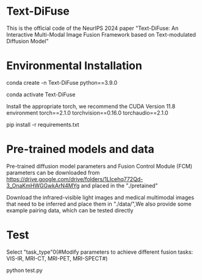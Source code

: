 # Text-DiFuse
This is the official code of the NeurIPS 2024 paper "Text-DiFuse: An Interactive Multi-Modal Image Fusion Framework based on Text-modulated Diffusion Model"
# Environmental Installation

conda create -n Text-DiFuse python==3.9.0

conda activate Text-DiFuse

Install the appropriate torch, we recommend the CUDA Version 11.8 environment torch==2.1.0 torchvision==0.16.0 torchaudio==2.1.0

pip install -r requirements.txt
# Pre-trained models and data

Pre-trained diffusion model parameters and Fusion Control Module (FCM) parameters can be downloaded from https://drive.google.com/drive/folders/1LIcehq772Qd-3_OnaKmHWGGwkArN4MYg and placed in the "./pretained"

Download the infrared-visible light images and medical multimodal images that need to be inferred and place them in "./data/",We also provide some example pairing data, which can be tested directly

# Test
Select "task_type"0(#Modify parameters to achieve different fusion tasks: VIS-IR, MRI-CT, MRI-PET, MRI-SPECT#)

python test.py



